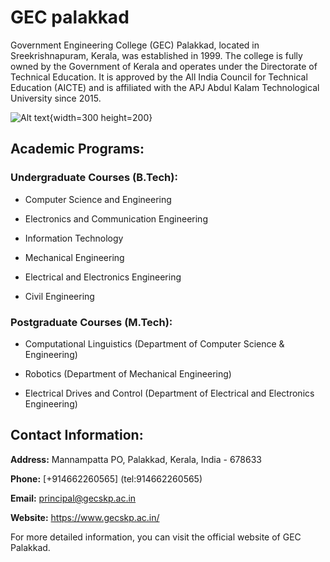 # GEC palakkad
Government Engineering College (GEC) Palakkad, located in Sreekrishnapuram, Kerala, was established in 1999. The college is fully owned by the Government of Kerala and operates under the Directorate of Technical Education. It is approved by the All India Council for Technical Education (AICTE) and is affiliated with the APJ Abdul Kalam Technological University since 2015.

![Alt text](https://images.app.goo.gl/iGLnGfBHMqr7an9J6){width=300 height=200}

## Academic Programs:

### Undergraduate Courses (B.Tech):

- Computer Science and Engineering

- Electronics and Communication Engineering

- Information Technology

- Mechanical Engineering

- Electrical and Electronics Engineering

- Civil Engineering


### Postgraduate Courses (M.Tech):

- Computational Linguistics (Department of Computer Science & Engineering)

- Robotics (Department of Mechanical Engineering)

- Electrical Drives and Control (Department of          Electrical and Electronics Engineering)

## Contact Information:

**Address:** Mannampatta PO, Palakkad, Kerala, India - 678633

**Phone:** [+914662260565] (tel:914662260565)

**Email:** <principal@gecskp.ac.in>

**Website:** <https://www.gecskp.ac.in/> 

For more detailed information, you can visit the official website of GEC Palakkad.

